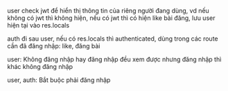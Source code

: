 user check jwt để hiển thị thông tin của riêng người đang dùng, vd nếu không có jwt thì không hiện, nếu có jwt thì có hiện like bài đăng, lưu user hiện tại vào res.locals

auth đi sau user, nếu có res.locals thì authenticated, dùng trong các route cần đã đăng nhập: like, đăng bài

user: Không đăng nhập hay đăng nhập đều xem được nhưng đăng nhập thì khác không đăng nhập

user, auth: Bắt buộc phải đăng nhập
